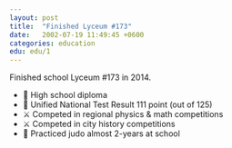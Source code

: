 ```yaml
---
layout: post
title:  "Finished Lyceum #173"
date:   2002-07-19 11:49:45 +0600
categories: education
edu: edu/1
---
```

Finished school Lyceum #173 in 2014.
  - 📃 High school diploma
  - 📃 Unified National Test Result 111 point (out of 125)
  - ⚔️ Competed in regional physics & math competitions
  - ⚔️ Competed in city history competitions
  - 🥋 Practiced judo almost 2-years at school
